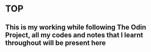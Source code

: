 # TOP

## This is my working while following The Odin Project, all my codes and notes that I learnt throughout will be present here 